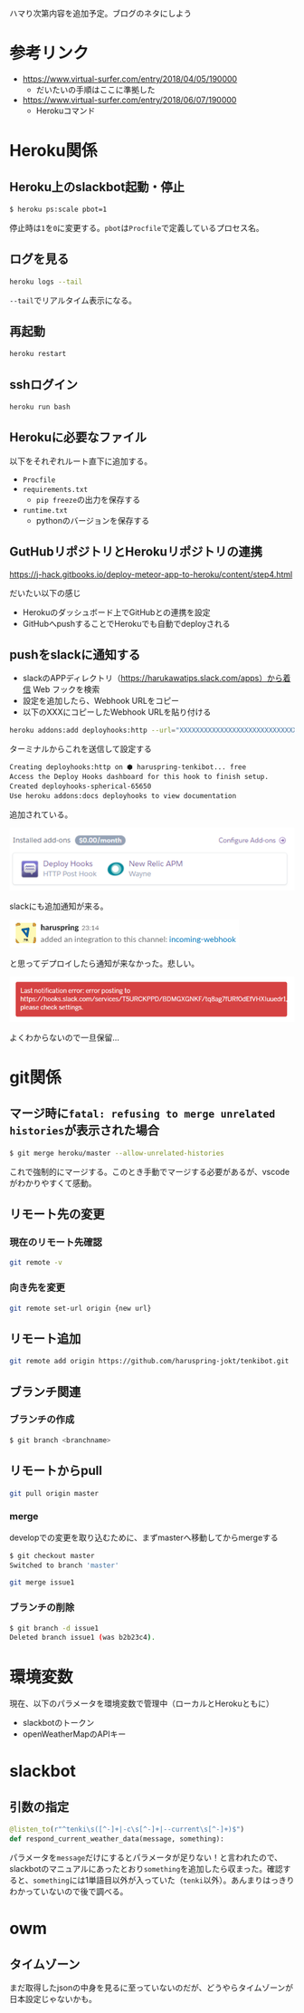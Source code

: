 ハマり次第内容を追加予定。ブログのネタにしよう

# 参考リンク

- https://www.virtual-surfer.com/entry/2018/04/05/190000
    - だいたいの手順はここに準拠した
- https://www.virtual-surfer.com/entry/2018/06/07/190000
    - Herokuコマンド

# Heroku関係

## Heroku上のslackbot起動・停止


```bash
$ heroku ps:scale pbot=1
```

停止時は`1`を`0`に変更する。`pbot`は`Procfile`で定義しているプロセス名。

## ログを見る

```bash
heroku logs --tail
```

`--tail`でリアルタイム表示になる。

## 再起動

```bash
heroku restart
```

## sshログイン

```bash
heroku run bash
```

## Herokuに必要なファイル

以下をそれぞれルート直下に追加する。

- `Procfile`
- `requirements.txt`
    - `pip freeze`の出力を保存する
- `runtime.txt`
    - pythonのバージョンを保存する

## GutHubリポジトリとHerokuリポジトリの連携

https://j-hack.gitbooks.io/deploy-meteor-app-to-heroku/content/step4.html

だいたい以下の感じ

- Herokuのダッシュボード上でGitHubとの連携を設定
- GitHubへpushすることでHerokuでも自動でdeployされる

## pushをslackに通知する

- slackのAPPディレクトリ（https://harukawatips.slack.com/apps）から着信 Web フックを検索
- 設定を追加したら、Webhook URLをコピー
- 以下のXXXにコピーしたWebhook URLを貼り付ける

```bash
heroku addons:add deployhooks:http --url="XXXXXXXXXXXXXXXXXXXXXXXXXXXXXXXXX"
```

ターミナルからこれを送信して設定する

```bash
Creating deployhooks:http on ⬢ haruspring-tenkibot... free
Access the Deploy Hooks dashboard for this hook to finish setup.
Created deployhooks-spherical-65650
Use heroku addons:docs deployhooks to view documentation
```

追加されている。

![](img/2018-10-24-23-24-47.png)

slackにも追加通知が来る。

![](img/2018-10-24-23-24-27.png)

と思ってデプロイしたら通知が来なかった。悲しい。

![](img/2018-10-24-23-49-53.png)

よくわからないので一旦保留…

# git関係

## マージ時に`fatal: refusing to merge unrelated histories`が表示された場合

```bash
$ git merge heroku/master --allow-unrelated-histories
```

これで強制的にマージする。このとき手動でマージする必要があるが、vscodeがわかりやすくて感動。

## リモート先の変更

### 現在のリモート先確認

```bash
git remote -v
```

### 向き先を変更

```bash
git remote set-url origin {new url}
```

## リモート追加

```bash
git remote add origin https://github.com/haruspring-jokt/tenkibot.git
```

## ブランチ関連

### ブランチの作成

```bash
$ git branch <branchname>
```

## リモートからpull

```bash
git pull origin master
```

### merge

developでの変更を取り込むために、まずmasterへ移動してからmergeする

```bash
$ git checkout master
Switched to branch 'master'
```

```bash
git merge issue1
```

### ブランチの削除

```bash
$ git branch -d issue1
Deleted branch issue1 (was b2b23c4).
```

# 環境変数

現在、以下のパラメータを環境変数で管理中（ローカルとHerokuともに）

- slackbotのトークン
- openWeatherMapのAPIキー

# slackbot

## 引数の指定

```python
@listen_to(r"^tenki\s([^-]+|-c\s[^-]+|--current\s[^-]+)$")
def respond_current_weather_data(message, something):
```

パラメータを`message`だけにするとパラメータが足りない！と言われたので、slackbotのマニュアルにあったとおり`something`を追加したら収まった。確認すると、`something`には1単語目以外が入っていた（`tenki`以外）。あんまりはっきりわかっていないので後で調べる。

# owm

## タイムゾーン

まだ取得したjsonの中身を見るに至っていないのだが、どうやらタイムゾーンが日本設定じゃないかも。
